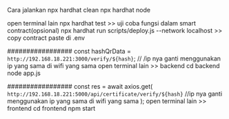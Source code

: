 Cara jalankan 
npx hardhat clean
npx hardhat node

open terminal lain
npx hardhat test >> uji coba fungsi dalam smart contract(opsional)
npx hardhat run scripts/deploy.js --network localhost >> copy contract paste di .env


#################
const hashQrData = `http://192.168.18.221:3000/verify/${hash}`; // /ip nya ganti menggunakan ip yang sama di wifi yang sama
open terminal lain >> backend
cd backend 
node app.js

#################
const res = await axios.get(
          `http://192.168.18.221:5000/api/certificate/verify/${hash}` //ip nya ganti menggunakan ip yang sama di wifi yang sama
        );
open terminal lain >> frontend 
cd frontend
npm start